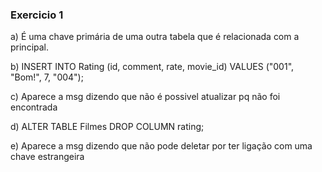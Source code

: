 ### Exercicio 1
a) É uma chave primária de uma outra tabela que é relacionada com a principal.

b) INSERT INTO Rating (id, comment, rate, movie_id) VALUES ("001", "Bom!", 7, "004");

c) Aparece a msg dizendo que não é possivel atualizar pq não foi encontrada

d) ALTER TABLE Filmes DROP COLUMN rating;

e) Aparece a msg dizendo que não pode deletar por ter ligação com uma chave estrangeira

